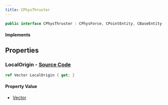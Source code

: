 ```yaml
---
title: CPhysThruster
---
```


```csharp
public interface CPhysThruster : CPhysForce, CPointEntity, CBaseEntity, CEntityInstance, ISchemaClass<CEntityInstance>, ISchemaClass<CBaseEntity>, ISchemaClass<CPointEntity>, ISchemaClass<CPhysForce>, ISchemaClass<CPhysThruster>, ISchemaField, ISchemaClass, INativeHandle
```

#### Implements

## Properties

### **LocalOrigin** - [Source Code](https://github.com/swiftly-solution/swiftlys2/blob/main/managed/src/SwiftlyS2.Generated/Schemas/Interfaces/CPhysThruster.cs#L16)

```csharp
ref Vector LocalOrigin { get; }
```

#### Property Value

- [Vector](/docs/api/shared/natives/vector)

